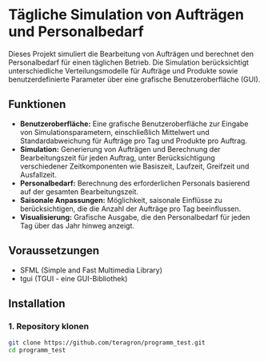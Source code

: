 # Tägliche Simulation von Aufträgen und Personalbedarf

Dieses Projekt simuliert die Bearbeitung von Aufträgen und berechnet den Personalbedarf für einen täglichen Betrieb. Die Simulation berücksichtigt unterschiedliche Verteilungsmodelle für Aufträge und Produkte sowie benutzerdefinierte Parameter über eine grafische Benutzeroberfläche (GUI).

## Funktionen

- **Benutzeroberfläche:** Eine grafische Benutzeroberfläche zur Eingabe von Simulationsparametern, einschließlich Mittelwert und Standardabweichung für Aufträge pro Tag und Produkte pro Auftrag.
- **Simulation:** Generierung von Aufträgen und Berechnung der Bearbeitungszeit für jeden Auftrag, unter Berücksichtigung verschiedener Zeitkomponenten wie Basiszeit, Laufzeit, Greifzeit und Ausfallzeit.
- **Personalbedarf:** Berechnung des erforderlichen Personals basierend auf der gesamten Bearbeitungszeit.
- **Saisonale Anpassungen:** Möglichkeit, saisonale Einflüsse zu berücksichtigen, die die Anzahl der Aufträge pro Tag beeinflussen.
- **Visualisierung:** Grafische Ausgabe, die den Personalbedarf für jeden Tag über das Jahr hinweg anzeigt.

## Voraussetzungen

- SFML (Simple and Fast Multimedia Library)
- tgui (TGUI - eine GUI-Bibliothek)

## Installation

### 1. Repository klonen

```bash
git clone https://github.com/teragron/programm_test.git
cd programm_test

